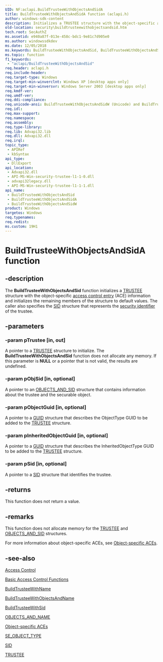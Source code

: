 ```yaml
---
UID: NF:aclapi.BuildTrusteeWithObjectsAndSidA
title: BuildTrusteeWithObjectsAndSidA function (aclapi.h)
author: windows-sdk-content
description: Initializes a TRUSTEE structure with the object-specific access control entry (ACE) information and initializes the remaining members of the structure to default values.
old-location: security\buildtrusteewithobjectsandsid.htm
tech.root: SecAuthZ
ms.assetid: e940a87f-013e-458c-bdc1-9e81c7d905e0
ms.author: windowssdkdev
ms.date: 12/05/2018
ms.keywords: BuildTrusteeWithObjectsAndSid, BuildTrusteeWithObjectsAndSid function [Security], BuildTrusteeWithObjectsAndSidA, BuildTrusteeWithObjectsAndSidW, _win32_buildtrusteewithobjectsandsid, aclapi/BuildTrusteeWithObjectsAndSid, aclapi/BuildTrusteeWithObjectsAndSidA, aclapi/BuildTrusteeWithObjectsAndSidW, security.buildtrusteewithobjectsandsid
ms.topic: function
f1_keywords: 
 - "aclapi/BuildTrusteeWithObjectsAndSid"
req.header: aclapi.h
req.include-header: 
req.target-type: Windows
req.target-min-winverclnt: Windows XP [desktop apps only]
req.target-min-winversvr: Windows Server 2003 [desktop apps only]
req.kmdf-ver: 
req.umdf-ver: 
req.ddi-compliance: 
req.unicode-ansi: BuildTrusteeWithObjectsAndSidW (Unicode) and BuildTrusteeWithObjectsAndSidA (ANSI)
req.idl: 
req.max-support: 
req.namespace: 
req.assembly: 
req.type-library: 
req.lib: Advapi32.lib
req.dll: Advapi32.dll
req.irql: 
topic_type:
 - APIRef
 - kbSyntax
api_type:
 - DllExport
api_location:
 - Advapi32.dll
 - API-MS-Win-security-trustee-l1-1-0.dll
 - advapi32legacy.dll
 - API-MS-Win-security-trustee-l1-1-1.dll
api_name:
 - BuildTrusteeWithObjectsAndSid
 - BuildTrusteeWithObjectsAndSidA
 - BuildTrusteeWithObjectsAndSidW
product: Windows
targetos: Windows
req.typenames: 
req.redist: 
ms.custom: 19H1
---
```


# BuildTrusteeWithObjectsAndSidA function


## -description


The <b>BuildTrusteeWithObjectsAndSid</b> function initializes a 
<a href="https://docs.microsoft.com/windows/desktop/api/accctrl/ns-accctrl-_trustee_a">TRUSTEE</a> structure with the object-specific <a href="https://docs.microsoft.com/windows/desktop/SecGloss/a-gly">access control entry</a> (ACE) information and initializes the remaining members of the structure to default values. The caller also specifies the 
<a href="https://docs.microsoft.com/windows/desktop/api/winnt/ns-winnt-_sid">SID</a> structure that represents the <a href="https://docs.microsoft.com/windows/desktop/SecGloss/s-gly">security identifier</a> of the trustee.


## -parameters




### -param pTrustee [in, out]

A pointer to a 
<a href="https://docs.microsoft.com/windows/desktop/api/accctrl/ns-accctrl-_trustee_a">TRUSTEE</a> structure to initialize. The <b>BuildTrusteeWithObjectsAndSid</b> function does not allocate any memory. If this parameter is <b>NULL</b> or a pointer that is not valid, the results are undefined.


### -param pObjSid [in, optional]

A pointer to an 
<a href="https://docs.microsoft.com/windows/desktop/api/accctrl/ns-accctrl-_objects_and_sid">OBJECTS_AND_SID</a> structure that contains information about the trustee and the securable object.


### -param pObjectGuid [in, optional]

A pointer to a <a href="https://docs.microsoft.com/previous-versions/aa373931(v=vs.80)">GUID</a> structure that describes the ObjectType GUID to be added to the 
<a href="https://docs.microsoft.com/windows/desktop/api/accctrl/ns-accctrl-_trustee_a">TRUSTEE</a> structure.


### -param pInheritedObjectGuid [in, optional]

A pointer to a <a href="https://docs.microsoft.com/previous-versions/aa373931(v=vs.80)">GUID</a> structure that describes the InheritedObjectType GUID to be added to the <a href="https://docs.microsoft.com/windows/desktop/api/accctrl/ns-accctrl-_trustee_a">TRUSTEE</a> structure.


### -param pSid [in, optional]

A pointer to a 
<a href="https://docs.microsoft.com/windows/desktop/api/winnt/ns-winnt-_sid">SID</a> structure that identifies the trustee.


## -returns



This function does not return a value.




## -remarks



This function does not allocate memory for the 
<a href="https://docs.microsoft.com/windows/desktop/api/accctrl/ns-accctrl-_trustee_a">TRUSTEE</a> and 
<a href="https://docs.microsoft.com/windows/desktop/api/accctrl/ns-accctrl-_objects_and_sid">OBJECTS_AND_SID</a> structures.

For more information about object-specific ACEs, see 
<a href="https://docs.microsoft.com/windows/desktop/SecAuthZ/object-specific-aces">Object-specific ACEs</a>.




## -see-also




<a href="https://docs.microsoft.com/windows/desktop/SecAuthZ/access-control">Access Control</a>



<a href="https://docs.microsoft.com/windows/desktop/SecAuthZ/authorization-functions">Basic Access Control Functions</a>



<a href="https://docs.microsoft.com/windows/desktop/api/aclapi/nf-aclapi-buildtrusteewithnamea">BuildTrusteeWithName</a>



<a href="https://docs.microsoft.com/windows/desktop/api/aclapi/nf-aclapi-buildtrusteewithobjectsandnamea">BuildTrusteeWithObjectsAndName</a>



<a href="https://docs.microsoft.com/windows/desktop/api/aclapi/nf-aclapi-buildtrusteewithsida">BuildTrusteeWithSid</a>



<a href="https://docs.microsoft.com/windows/desktop/api/accctrl/ns-accctrl-_objects_and_name_a">OBJECTS_AND_NAME</a>



<a href="https://docs.microsoft.com/windows/desktop/SecAuthZ/object-specific-aces">Object-specific ACEs</a>



<a href="https://docs.microsoft.com/windows/desktop/api/accctrl/ne-accctrl-_se_object_type">SE_OBJECT_TYPE</a>



<a href="https://docs.microsoft.com/windows/desktop/api/winnt/ns-winnt-_sid">SID</a>



<a href="https://docs.microsoft.com/windows/desktop/api/accctrl/ns-accctrl-_trustee_a">TRUSTEE</a>
 

 

